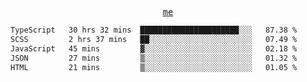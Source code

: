 <p align="center">
  <samp>
    <a href="https://yiwwhl.com">me</a>
  </samp>
</p>

<!--START_SECTION:waka-->

```txt
TypeScript   30 hrs 32 mins  ██████████████████████░░░   87.38 %
SCSS         2 hrs 37 mins   ██░░░░░░░░░░░░░░░░░░░░░░░   07.49 %
JavaScript   45 mins         ▓░░░░░░░░░░░░░░░░░░░░░░░░   02.18 %
JSON         27 mins         ▒░░░░░░░░░░░░░░░░░░░░░░░░   01.32 %
HTML         21 mins         ▒░░░░░░░░░░░░░░░░░░░░░░░░   01.05 %
```

<!--END_SECTION:waka-->